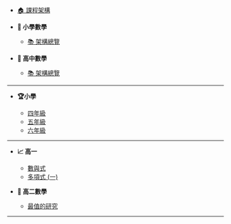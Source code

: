- [🏠 課程架構](README.md)

- **📌 小學數學**

  - [📚 架構總覽](國小數學/README.md)

- **📌 高中數學**
  - [📚 架構總覽](高中數學/README.md)

---

- **🏆小學**

  - [四年級](國小數學/四年級數學.md)
  - [五年級](國小數學/五年級數學.md)
  - [六年級](國小數學/六年級數學.md)

---

- **📈 高一**

  - [數與式](高中數學/高一/數與式.md)
  - [多項式 (一)](高中數學/高一/多項式一.md)

- **📐 高二數學**

  - [最值的研究](高中數學/高二/最值的研究.md)

---

<!-- - **📌 國中數學**

  - [📚 架構總覽](國中數學/README.md) -->
